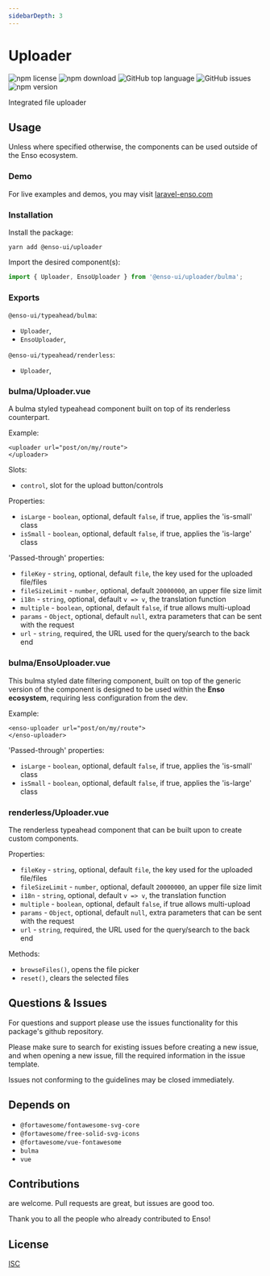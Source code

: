 ```yaml
---
sidebarDepth: 3
---
```


# Uploader

![npm license](https://img.shields.io/npm/l/@enso-ui/uploader.svg) 
![npm download](https://img.shields.io/npm/dm/@enso-ui/uploader.svg) 
![GitHub top language](https://img.shields.io/github/languages/top/enso-ui/uploader.svg) 
![GitHub issues](https://img.shields.io/github/issues/enso-ui/uploader.svg) 
![npm version](https://img.shields.io/npm/v/@enso-ui/uploader.svg) 

Integrated file uploader

## Usage
Unless where specified otherwise, the components can be used outside of the Enso ecosystem.

### Demo

For live examples and demos, you may visit [laravel-enso.com](https://www.laravel-enso.com)

### Installation

Install the package:
```
yarn add @enso-ui/uploader
```
Import the desired component(s):
```js
import { Uploader, EnsoUploader } from '@enso-ui/uploader/bulma';
```

### Exports

`@enso-ui/typeahead/bulma`:
- `Uploader`,
- `EnsoUploader`,

`@enso-ui/typeahead/renderless`:
- `Uploader`,


### bulma/Uploader.vue

A bulma styled typeahead component built on top of its renderless counterpart.

Example:
```vue
<uploader url="post/on/my/route">
</uploader>
```

Slots:
- `control`, slot for the upload button/controls

Properties:
- `isLarge` - `boolean`, optional, default `false`, if true, applies the 'is-small' class
- `isSmall` - `boolean`, optional, default `false`, if true, applies the 'is-large' class

'Passed-through' properties:
- `fileKey` - `string`, optional, default `file`, the key used for the uploaded file/files
- `fileSizeLimit` - `number`, optional, default `20000000`, an upper file size limit
- `i18n` - `string`, optional, default `v => v`, the translation function
- `multiple` - `boolean`, optional, default `false`, if true allows multi-upload 
- `params` - `Object`, optional, default `null`, extra parameters that can be sent with the request
- `url` - `string`, required, the URL used for the query/search to the back end

### bulma/EnsoUploader.vue

This bulma styled date filtering component, built on top of the generic version of the component is 
designed to be used within the **Enso ecosystem**, requiring less configuration from the dev.

Example:
```vue
<enso-uploader url="post/on/my/route">
</enso-uploader>
```

'Passed-through' properties:
- `isLarge` - `boolean`, optional, default `false`, if true, applies the 'is-small' class
- `isSmall` - `boolean`, optional, default `false`, if true, applies the 'is-large' class

### renderless/Uploader.vue
The renderless typeahead component that can be built upon to create custom components.

Properties:
- `fileKey` - `string`, optional, default `file`, the key used for the uploaded file/files
- `fileSizeLimit` - `number`, optional, default `20000000`, an upper file size limit
- `i18n` - `string`, optional, default `v => v`, the translation function
- `multiple` - `boolean`, optional, default `false`, if true allows multi-upload 
- `params` - `Object`, optional, default `null`, extra parameters that can be sent with the request
- `url` - `string`, required, the URL used for the query/search to the back end

Methods:
- `browseFiles()`, opens the file picker
- `reset()`, clears the selected files

## Questions & Issues

For questions and support please use the issues functionality
for this package's github repository.

Please make sure to search for existing issues before creating a new issue,
and when opening a new issue, fill the required information in the issue template.

Issues not conforming to the guidelines may be closed immediately.

## Depends on

- `@fortawesome/fontawesome-svg-core`
- `@fortawesome/free-solid-svg-icons`
- `@fortawesome/vue-fontawesome`
- `bulma`
- `vue`

## Contributions

are welcome. Pull requests are great, but issues are good too.

Thank you to all the people who already contributed to Enso!

## License

[ISC](https://opensource.org/licenses/ISC)
